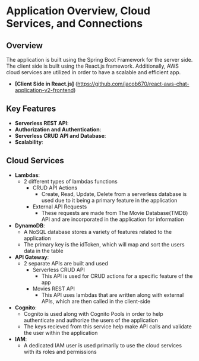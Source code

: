 # Application Overview, Cloud Services, and Connections

## Overview
The application is built using the Spring Boot Framework for the server side. The client side is built using the React.js framework. Additionally, AWS cloud services are utilized in order to have a scalable and efficient app. 
- **[Client Side in React.js]** (https://github.com/jacob670/react-aws-chat-application-v2-frontend)

## Key Features
- **Serverless REST API**:
- **Authorization and Authentication**:
- **Serverless CRUD API and Database**:
- **Scalability**:

## Cloud Services
- **Lambdas**:
  - 2 different types of lambdas functions
    - CRUD API Actions
      - Create, Read, Update, Delete from a serverless database is used due to it being a primary feature in the application
    - External API Requests
      - These requests are made from The Movie Database(TMDB) API and are incorporated in the application for information
- **DynamoDB**:
  - A NoSQL database stores a variety of features related to the application
  - The primary key is the idToken, which will map and sort the users data in the table
- **API Gateway**:
  - 2 separate APIs are built and used
    - Serverless CRUD API
      - This API is used for CRUD actions for a specific feature of the app
    - Movies REST API
      - This API uses lambdas that are written along with external APIs, which are then called in the client-side
- **Cognito**:
  - Cognito is used along with Cognito Pools in order to help authenticate and authorize the users of the application
  - The keys recieved from this service help make API calls and validate the user within the application
- **IAM**:
  - A dedicated IAM user is used primarily to use the cloud services with its roles and permissions
